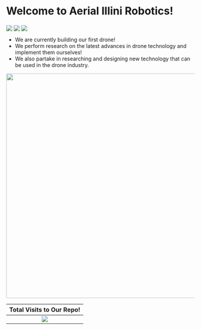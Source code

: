 # Welcome to Aerial Illini Robotics!
[<img src="https://img.shields.io/badge/Instagram-%23E4405F.svg?logo=Instagram&logoColor=white" align="center">](https://instagram.com/aerialillinoisrobotics)
[<img src="https://img.shields.io/badge/LinkedIn-%230077B5.svg?logo=linkedin&logoColor=white" align="center">](https://linkedin.com/company/aerial-illinois-robotics/)
[<img src="https://img.shields.io/badge/YouTube-%23FF0000.svg?logo=YouTube&logoColor=white" align="center">](https://youtube.com/@AerialIllinoisRobotics)


- We are currently building our first drone!
- We perform research on the latest advances in drone technology and implement them ourselves!
- We also partake in researching and designing new technology that can be used in the drone industry.

<p align="center">
  <img width="600" src="profile/AIR-logo.jpg">
</p>

<div align="center">

| Total Visits to Our Repo!                                                                                                                                                                                                                            |
|---------------------------------------------------------------------------------------------------------------------------------------------------------------------------------------------------------------------------------------------------------------|
| <div align="center">[![](https://visitcount.itsvg.in/api?id=AIRUIUC&icon=7&color=0)](https://visitcount.itsvg.in) </div> |

</div>
